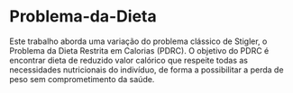 # Problema-da-Dieta

Este trabalho aborda uma variação do problema clássico de Stigler, o Problema da Dieta Restrita em Calorias (PDRC). O objetivo do PDRC é encontrar dieta de reduzido valor calórico que respeite todas as necessidades nutricionais do indivı́duo, de forma a possibilitar a perda de peso sem comprometimento da saúde.
